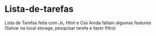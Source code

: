 # Lista-de-tarefas
Lista de Tarefas feita com Js, Html e Css
Ainda faltam algumas features (Salvar na local storage, pesquisar tarefa e fazer filtro)
